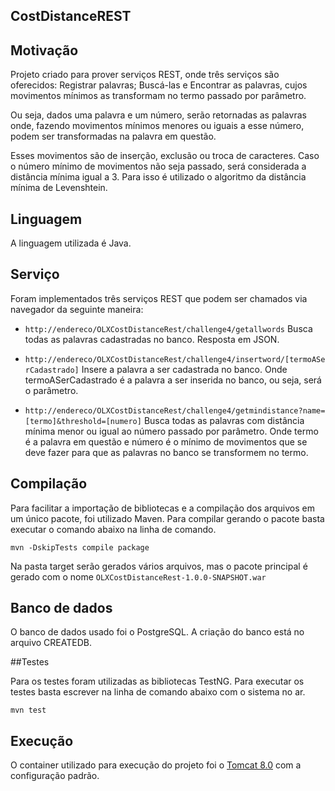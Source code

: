 ## CostDistanceREST

## Motivação

Projeto criado para prover serviços REST, onde três serviços são oferecidos:
	Registrar palavras;
	Buscá-las e
	Encontrar as palavras, cujos movimentos mínimos as transformam no termo passado por parâmetro.
	
Ou seja, dados uma palavra e um número, serão retornadas as  palavras onde, fazendo movimentos mínimos menores ou iguais a esse número, podem ser transformadas na palavra em questão.
 
Esses movimentos são de inserção, exclusão ou troca de caracteres.
Caso o número mínimo de movimentos não seja passado, será considerada a distância mínima igual a 3.
Para isso é utilizado o algoritmo da distância mínima de Levenshtein.

## Linguagem

A linguagem utilizada é Java.

## Serviço

Foram implementados três serviços REST que podem ser chamados via navegador da seguinte maneira:

* `http://endereco/OLXCostDistanceRest/challenge4/getallwords`
Busca todas as palavras cadastradas no banco. Resposta em JSON.

* `http://endereco/OLXCostDistanceRest/challenge4/insertword/[termoASerCadastrado]`
Insere a palavra a ser cadastrada no banco. Onde termoASerCadastrado é a palavra a ser inserida no banco, ou seja, será o parâmetro.

* `http://endereco/OLXCostDistanceRest/challenge4/getmindistance?name=[termo]&threshold=[numero]`
Busca todas as palavras com distância mínima menor ou igual ao número passado por parâmetro.
Onde termo é a palavra em questão e número é o mínimo de movimentos que se deve fazer para que as palavras no banco se transformem no termo.

## Compilação

Para facilitar a importação de bibliotecas e a compilação dos arquivos em um único pacote, foi utilizado Maven.
Para compilar gerando o pacote basta executar o comando abaixo na linha de comando.

```mvn -DskipTests compile package```

Na pasta target serão gerados vários arquivos, mas o pacote principal é gerado com o nome `OLXCostDistanceRest-1.0.0-SNAPSHOT.war`

## Banco de dados

O banco de dados usado foi o PostgreSQL.
A criação do banco está no arquivo CREATEDB.


##Testes

Para os testes foram utilizadas as bibliotecas TestNG.
Para executar os testes basta escrever na linha de comando abaixo com o sistema no ar.

 ```mvn test```


## Execução

O container utilizado para execução do projeto foi o [Tomcat 8.0](http://tomcat.apache.org/download-80.cgi) com a configuração padrão.
